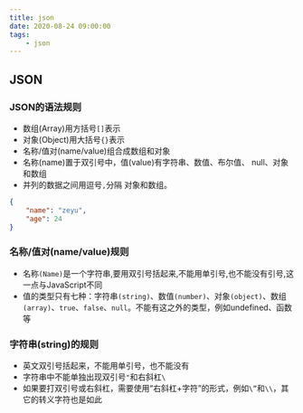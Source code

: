 ```yaml
---
title: json
date: 2020-08-24 09:00:00
tags:
    - json
---
```


## JSON

### JSON的语法规则
- 数组(Array)用方括号`[]`表示
- 对象(Object)用大括号`{}`表示
- 名称/值对(name/value)组合成数组和对象
- 名称(name)置于双引号中，值(value)有字符串、数值、布尔值、 null、对象和数组
- 并列的数据之间用逗号`,`分隔
对象和数组。
```json
{
    "name": "zeyu",
    "age": 24
}
```

### 名称/值对(name/value)规则
- 名称`(Name)`是一个字符串,要用双引号括起来,不能用单引号,也不能没有引号,这一点与JavaScript不同
- 值的类型只有七种：字符串`(string)`、数值`(number)`、对象`(object)`、数组`(array)`、`true`、`false`、`null`。不能有这之外的类型，例如undefined、函数等

### 字符串(string)的规则
- 英文双引号括起来，不能用单引号，也不能没有
- 字符串中不能单独出现双引号`"`和右斜杠`\`
- 如果要打双引号或右斜杠，需要使用“右斜杠+字符”的形式，例如`\”`和`\\`，其它的转义字符也是如此

